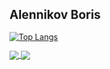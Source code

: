 ## Alennikov Boris

<!--
**AlenniBoris/AlenniBoris** is a ✨ _special_ ✨ repository because its `README.md` (this file) appears on your GitHub profile.

Here are some ideas to get you started:

- 🔭 I’m currently working on ...
- 🌱 I’m currently learning ...
- 👯 I’m looking to collaborate on ...
- 🤔 I’m looking for help with ...
- 💬 Ask me about ...
- 📫 How to reach me: ...
- 😄 Pronouns: ...
- ⚡ Fun fact: ...
-->
[![Top Langs](https://github-readme-stats.vercel.app/api/top-langs/?username=AlenniBoris)](https://github.com/AlenniBoris/github-readme-stats)




<a href="[https://github.com/AlenniBoris/github-readme-stats">
  <img align="center" src="https://github-readme-stats.vercel.app/api/top-langs/?username=AlenniBoris&layout=compact&hide=c++,c&langs_count=10" />
</a>

<a href="[https://github.com/VidevichA/github-readme-stats">
  <img align="center" src="https://github-readme-stats.vercel.app/api/top-langs/?username=VidevichA&layout=compact&langs_count=10" />
</a>
